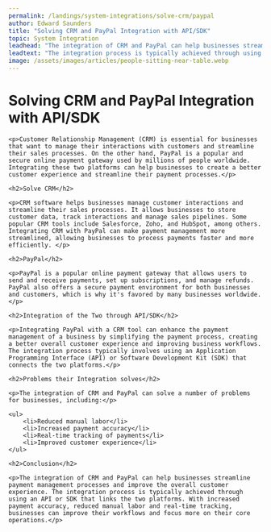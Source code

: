 ```yaml
---
permalink: /landings/system-integrations/solve-crm/paypal
author: Edward Saunders
title: "Solving CRM and PayPal Integration with API/SDK"
topic: System Integration
leadhead: "The integration of CRM and PayPal can help businesses streamline payment management processes and improve the overall customer experience"
leadtext: "The integration process is typically achieved through using an API or SDK that links the two platforms. With increased payment accuracy, reduced manual labor and real-time tracking, businesses can improve their workflows and focus more on their core operations."
image: /assets/images/articles/people-sitting-near-table.webp
---
```

<div class="arttext">
	<h1>Solving CRM and PayPal Integration with API/SDK</h1>

	<p>Customer Relationship Management (CRM) is essential for businesses that want to manage their interactions with customers and streamline their sales processes. On the other hand, PayPal is a popular and secure online payment gateway used by millions of people worldwide. Integrating these two platforms can help businesses to create a better customer experience and streamline their payment processes.</p>

	<h2>Solve CRM</h2>

	<p>CRM software helps businesses manage customer interactions and streamline their sales processes. It allows businesses to store customer data, track interactions and manage sales pipelines. Some popular CRM tools include Salesforce, Zoho, and HubSpot, among others. Integrating CRM with PayPal can make payment management more streamlined, allowing businesses to process payments faster and more efficiently. </p>

	<h2>PayPal</h2>

	<p>PayPal is a popular online payment gateway that allows users to send and receive payments, set up subscriptions, and manage refunds. PayPal also offers a secure payment environment for both businesses and customers, which is why it's favored by many businesses worldwide.</p>

	<h2>Integration of the Two through API/SDK</h2>

	<p>Integrating PayPal with a CRM tool can enhance the payment management of a business by simplifying the payment process, creating a better overall customer experience and improving business workflows. The integration process typically involves using an Application Programming Interface (API) or Software Development Kit (SDK) that connects the two platforms.</p>

	<h2>Problems their Integration solves</h2>

	<p>The integration of CRM and PayPal can solve a number of problems for businesses, including:</p>

	<ul>
		<li>Reduced manual labor</li>
		<li>Increased payment accuracy</li>
		<li>Real-time tracking of payments</li>
		<li>Improved customer experience</li>
	</ul>

	<h2>Conclusion</h2>

	<p>The integration of CRM and PayPal can help businesses streamline payment management processes and improve the overall customer experience. The integration process is typically achieved through using an API or SDK that links the two platforms. With increased payment accuracy, reduced manual labor and real-time tracking, businesses can improve their workflows and focus more on their core operations.</p>

</div>